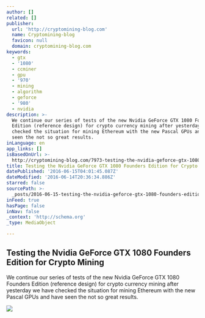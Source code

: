 ```yaml
---
author: []
related: []
publisher:
  url: 'http://cryptomining-blog.com'
  name: Cryptomining-blog
  favicon: null
  domain: cryptomining-blog.com
keywords:
  - gtx
  - '1080'
  - ccminer
  - gpu
  - '970'
  - mining
  - algorithm
  - geforce
  - '980'
  - nvidia
description: >-
  We continue our series of tests of the new Nvidia GeForce GTX 1080 Founders
  Edition (reference design) for crypto currency mining after yesterday we have
  checked the situation for mining Ethereum with the new Pascal GPUs and have
  seen the not so great results.
inLanguage: en
app_links: []
isBasedOnUrl: >-
  http://cryptomining-blog.com/7973-testing-the-nvidia-geforce-gtx-1080-founders-edition-for-crypto-mining/
title: Testing the Nvidia GeForce GTX 1080 Founders Edition for Crypto Mining
datePublished: '2016-06-15T04:01:45.087Z'
dateModified: '2016-06-14T20:36:34.886Z'
starred: false
sourcePath: >-
  _posts/2016-06-15-testing-the-nvidia-geforce-gtx-1080-founders-edition-for-cry.md
inFeed: true
hasPage: false
inNav: false
_context: 'http://schema.org'
_type: MediaObject

---
```

<article style=""><h1>Testing the Nvidia GeForce GTX 1080 Founders Edition for Crypto Mining</h1><p>We continue our series of tests of the new Nvidia GeForce GTX 1080 Founders Edition (reference design) for crypto currency mining after yesterday we have checked the situation for mining Ethereum with the new Pascal GPUs and have seen the not so great results.</p><img src="http://cryptomining-blog.com/wp-content/uploads/2016/06/nvidia-geforce-gtx-108-founders-edition-580x272.jpg" /></article>